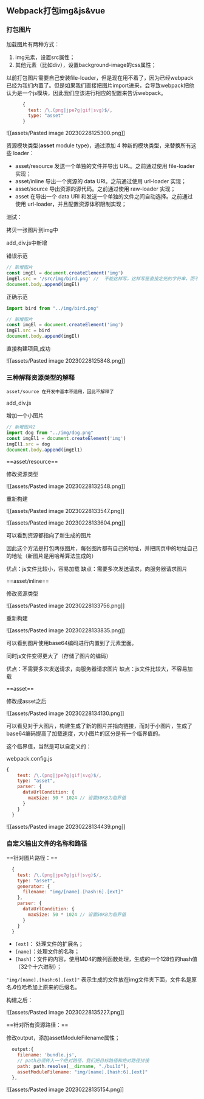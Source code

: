 ## Webpack打包img&js&vue

### 打包图片

加载图片有两种方式：
1. img元素，设置src属性；
2. 其他元素（比如div），设置background-image的css属性；


以前打包图片需要自己安装file-loader，但是现在用不着了，因为已经webpack已经为我们内置了。但是如果我们直接把图片import进来，会导致webpack把他认为是一个js模块，因此我们应该进行相应的配置来告诉webpack。

```js
      {
        test: /\.(png|jpe?g|gif|svg)$/,
        type: "asset"
      }
```

![[assets/Pasted image 20230228125300.png]]

资源模块类型(**asset** module type)，通过添加 4 种新的模块类型，来替换所有这些 loader：
- asset/resource 发送一个单独的文件并导出 URL。之前通过使用 file-loader 实现；
- asset/inline 导出一个资源的 data URI。之前通过使用 url-loader 实现；
- asset/source 导出资源的源代码。之前通过使用 raw-loader 实现；
- asset 在导出一个 data URI 和发送一个单独的文件之间自动选择。之前通过使用 url-loader，并且配置资源体积限制实现；

测试：

拷贝一张图片到img中

add_div.js中新增

错误示范

```js
// 新增图片
const imgEl = document.createElement('img')
imgEl.src = '/src/img/bird.png' //  不能这样写，这样写是直接定死的字符串，而不是资源的引用
document.body.append(imgEl)
```

正确示范

```js
import bird from "../img/bird.png"

// 新增图片
const imgEl = document.createElement('img')
imgEl.src = bird
document.body.append(imgEl)
```


直接构建项目,成功

![[assets/Pasted image 20230228125848.png]]

### 三种解释资源类型的解释

```ad-note
asset/source 在开发中基本不适用，因此不解释了
```


add_div.js

增加一个小图片

```js
// 新增图片2
import dog from "../img/dog.png"
const imgEl1 = document.createElement('img')
imgEl1.src = dog
document.body.append(imgEl1)
```

==asset/resource==

修改资源类型

![[assets/Pasted image 20230228132548.png]]

重新构建

![[assets/Pasted image 20230228133547.png]]

![[assets/Pasted image 20230228133604.png]]

可以看到资源都指向了新生成的图片

因此这个方法是打包两张图片，每张图片都有自己的地址，并把网页中的地址自己的地址（新图片是用哈希算法生成的）

优点：js文件比较小，容易加载
缺点：需要多次发送请求，向服务器请求图片

==asset/inline==

修改资源类型

![[assets/Pasted image 20230228133756.png]]

重新构建

![[assets/Pasted image 20230228133835.png]]

可以看到图片使用base64编码进行内置到了元素里面。

同时js文件变得更大了（存储了图片的编码）

优点：不需要多次发送请求，向服务器请求图片
缺点：js文件比较大，不容易加载

==asset==

修改成asset之后

![[assets/Pasted image 20230228134130.png]]

可以看见对于大图片，构建生成了新的图片并指向链接，而对于小图片，生成了base64编码提高了加载速度，大小图片的区分是有一个临界值的。

这个临界值，当然是可以自定义的：

webpack.config.js

```js
{
	test: /\.(png|jpe?g|gif|svg)$/,
	type: "asset",
	parser: {
	  dataUrlCondition: {
		maxSize: 50 * 1024 // 设置50KB为临界值
	  }
	}
  }
```

![[assets/Pasted image 20230228134439.png]]


### 自定义输出文件的名称和路径

==针对图片路径：==

```js
  {
	test: /\.(png|jpe?g|gif|svg)$/,
	type: "asset",
	generator: {
	  filename: "img/[name].[hash:6].[ext]"
	},
	parser: {
	  dataUrlCondition: {
		maxSize: 50 * 1024 // 设置50KB为临界值
	  }
	}
  }
```


- `[ext]`： 处理文件的扩展名；
- `[name]`：处理文件的名称；
- `[hash]`：文件的内容，使用MD4的散列函数处理，生成的一个128位的hash值（32个十六进制）；

`"img/[name].[hash:6].[ext]"` 表示生成的文件放在img文件夹下面，文件名是原名.6位哈希加上原来的后缀名。

构建之后： 

![[assets/Pasted image 20230228135227.png]]

==针对所有资源路径：==

修改output，添加assetModuleFilename属性；

```js
  output:{
    filename: 'bundle.js',
    // path必须传入一个绝对路径，我们把目标路径和绝对路径拼接
    path: path.resolve(__dirname, "./build"),
    assetModuleFilename: "img/[name].[hash:6].[ext]"
  },
```


![[assets/Pasted image 20230228135154.png]]